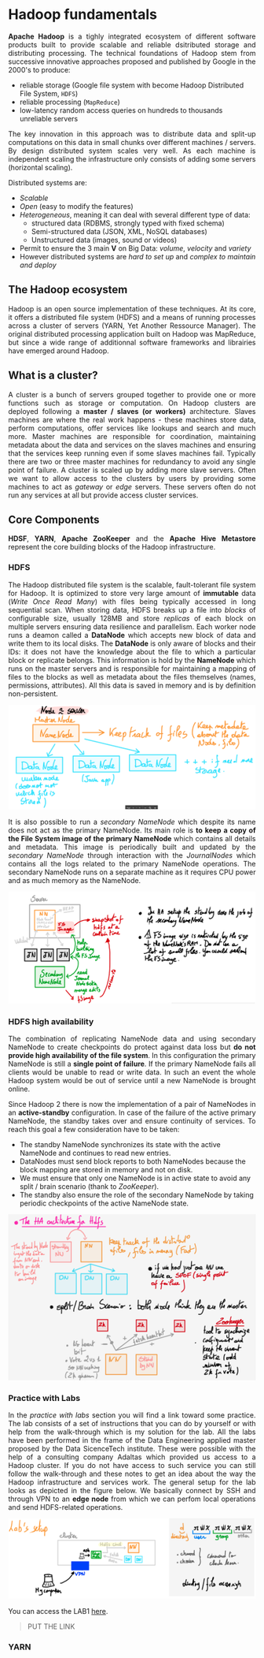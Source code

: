 # Hadoop fundamentals

<p style='text-align: justify;'><b>Apache Hadoop</b> is a tighly integrated ecosystem of different software products built to provide scalable and reliable dsitributed storage and distributing processing. The technical foundations of Hadoop stem from successive innovative approaches proposed and published by Google in the 2000's to produce:</p>

- reliable storage (Google file system with become Hadoop Distributed File System, `HDFS`)
- reliable processing (`MapReduce`)
- low-latency random access queries on hundreds to thousands unreliable servers

<p style='text-align: justify;'>The key innovation in this approach was to distribute data and split-up computations on this data in small chunks over different machines / servers. By design distributed system scales very well. As each machine is independent scaling the infrastructure only consists of adding some servers (horizontal scaling).</p>

Distributed systems are:
- *Scalable*
- *Open* (easy to modify the features)
- *Heterogeneous*, meaning it can deal with several different type of data:
    - structured data (RDBMS, strongly typed with fixed schema)
    - Semi-structured data (JSON, XML, NoSQL databases)
    - Unstructured data (images, sound or videos)
- Permit to ensure the 3 main **V** on Big Data: *volume*, *velocity* and *variety*
- However distributed systems are *hard to set up* and *complex to maintain and deploy*



##  The Hadoop ecosystem

<p style='text-align: justify;'>Hadoop is an open source implementation of these techniques. At its core, it offers a distributed file system (HDFS) and a means of running processes across a cluster of servers (YARN, Yet Another Ressource Manager). The original distributed processing application built on Hadoop was MapReduce, but since a wide range of additionnal software frameworks and librairies have emerged around Hadoop.</p>



## What is a cluster?

<p style='text-align: justify;'>A cluster is a bunch of servers grouped together to provide one or more functions such as storage or computation. On Hadoop clusters are deployed following a <b>master / slaves (or workers)</b> architecture. Slaves machines are where the real work happens - these machines store data, perform computations, offer services like lookups and search and much more. Master machines are responsible for coordination, maintaining metadata about the data and services on the slaves machines and ensuring that the services keep running even if some slaves machines fail. Typically there are two or three master machines for redundancy to avoid any single point of failure. A cluster is scaled up by adding more slave servers. Often we want to allow access to the clusters by users by providing some machines to act as <i>gateway</i> or <i>edge</i> servers. These servers often do not run any services at all but provide access cluster services.</p>



## Core Components

<p style='text-align: justify;'><b>HDSF</b>, <b>YARN</b>, <b>Apache ZooKeeper</b> and the <b>Apache Hive Metastore</b> represent the core building blocks of the Hadoop infrastructure.</p>

### HDFS

<p style='text-align: justify;'> The Hadoop distributed file system is the scalable, fault-tolerant file system for Hadoop. It is optimized to store very large amount of <b>immutable</b> data (<i>Write Once Read Many</i>) with files being typically accessed in long sequential scan. When storing data, HDFS breaks up a file into <i>blocks</i> of configurable size, usually 128MB and store <i>replicas</i> of each block on multiple servers ensuring data resilience and parallelism. Each worker node runs a deamon called a <b>DataNode</b> which accepts new block of data and write them to its local disks. The <b>DataNode</b> is only aware of blocks and their IDs: it does not have the knowledge about the file to which a particular block or replicate belongs. This information is hold by the <b>NameNode</b> which runs on the master servers and is responsible for maintaining a mapping of files to the blocks as well as metadata about the files themselves (names, permissions, attributes). All this data is saved in memory and is by definition non-persistent.</p>

<img src="Images_course_review/Name_and_Data_nodes.png" alt="Name and Data Nodes" style="zoom:67%;" />

<p style='text-align: justify;'> It is also possible to run a <i>secondary NameNode</i> which despite its name does not act as the primary NameNode. Its main role is <b>to keep a copy of the File System image of the primary NameNode</b> which contains all details and metadata. This image is periodically built and updated by the <i>secondary NameNode</i> through interaction with the <i>JournalNodes</i> which contains all the logs related to the primary NameNode operations. The secondary NameNode runs on a separate machine as it requires CPU power and as much memory as the NameNode.</p>

<img src="Images_course_review/Secondary_namenode.png" alt="Secondary_namenode" style="zoom:67%;" />

### HDFS high availability

<p style='text-align: justify;'>The combination of replicating NameNode data and using secondary NameNode to create checkpoints do protect against data loss but <b>do not provide high availability of the file system</b>. In this configuration the primary NameNode is still a <b>single point of failure</b>. If the primary NameNode fails all clients would be unable to read or write data. In such an event the whole Hadoop system would be out of service until a new NameNode is brought online.</p>

<p style='text-align: justify;'> Since Hadoop 2 there is now the implementation of a pair of NameNodes in an <b>active-standby</b> configuration. In case of the failure of the active primary NameNode, the standby takes over and ensure continuity of services. To reach this goal a few consideration have to be taken:</p>

- The standby NameNode synchronizes its state with the active NameNode and continues to read new entries.
- DataNodes must send block reports to both NameNodes because the block mapping are stored in memory and not on disk.
- We must ensure that only one NameNode is in active state to avoid any split / brain scenario (thank to *ZooKeeper*).
- The standby also ensure the role of the secondary NameNode by taking periodic checkpoints of the active NameNode state.

<img src="Images_course_review/ha_archi.png" alt="High Availability Architecture" style="zoom:67%;" />

### Practice with Labs

<p style="text-align: justify">In the <i>practice with labs</i> section you will find a link toward some practice. The lab consists of a set of instructions that you can do by yourself or with help from the walk-through which is my solution for the lab. All the labs have been performed in the frame of the Data Engineering applied master proposed by the Data SicenceTech institute. These were possible with the help of a consulting company Adaltas which provided us access to a Hadoop cluster. If you do not have access to such service you can still follow the walk-through and these notes to get an idea about the way the Hadoop infrastructure and services work. The general setup for the lab looks as depicted in the figure below. We basically connect by SSH and through VPN to an <b>edge node</b> from which we can perfom local operations and send HDFS-related operations.</p>


<img src="Images_course_review/lab_setup.png" alt="Lab Setup" style="zoom:67%;" />

You can access the LAB1 [here]().

> PUT THE LINK



### YARN

